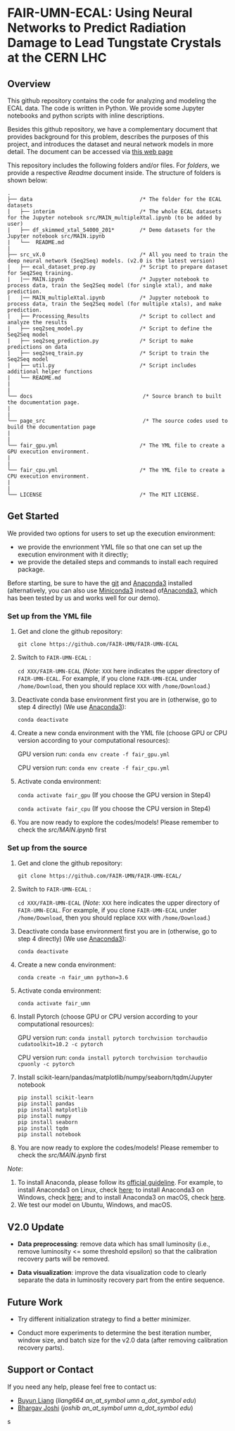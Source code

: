 # FAIR-UMN-ECAL: Using Neural Networks to Predict Radiation Damage to Lead Tungstate Crystals at the CERN LHC

## Overview

This github repository contains the code for analyzing and modeling the ECAL data. The code is written in Python. We provide some Jupyter notebooks and python scripts with inline descriptions.

Besides this github repository, we have a complementary document that provides background for this problem, describes the purposes of this project, and introduces the dataset and neural network models in more detail. The document can be accessed via [this web page](https://fair-umn.github.io/FAIR-UMN-ECAL/)

This repository includes the following folders and/or files. For *folders*, we provide a respective *Readme* document inside. The structure of folders is shown below: 

```
.
├── data                                  /* The folder for the ECAL datasets
|   ├── interim                           /* The whole ECAL datasets for the Jupyter notebook src/MAIN_multipleXtal.ipynb (to be added by user)
|   ├── df_skimmed_xtal_54000_201*        /* Demo datasets for the Jupyter notebook src/MAIN.ipynb  
|   └──  README.md 
|
├── src_vX.0                              /* All you need to train the deep neural network (Seq2Seq) models. (v2.0 is the latest version)
|   ├── ecal_dataset_prep.py              /* Script to prepare dataset for Seq2Seq training.
|   |── MAIN.ipynb                        /* Jupyter notebook to process data, train the Seq2Seq model (for single xtal), and make prediction.
|   |── MAIN_multipleXtal.ipynb           /* Jupyter notebook to process data, train the Seq2Seq model (for multiple xtals), and make prediction.  
|   ├── Processing_Results                /* Script to collect and analyze the results
|   ├── seq2seq_model.py                  /* Script to define the Seq2Seq model     
|   ├── seq2seq_prediction.py             /* Script to make predictions on data 
|   ├── seq2seq_train.py                  /* Script to train the Seq2Seq model
|   ├── util.py                           /* Script includes additional helper functions
|   └── README.md  
|
|
└── docs                                   /* Source branch to built the documentation page. 
|
|
└── page_src                               /* The source codes used to build the documentation page
|
|
└── fair_gpu.yml                          /* The YML file to create a GPU execution environment.
|
|
└── fair_cpu.yml                          /* The YML file to create a CPU execution environment.
|
|
└── LICENSE                               /* The MIT LICENSE.

```

## Get Started

We provided two options for users to set up the execution environment: 
- we provide the envrionment YML file so that one can set up the execution environment with it directly;
- we provide the detailed steps and commands to install each required package. 

Before starting, be sure to have the [git](https://git-scm.com/) and [Anaconda3](https://www.anaconda.com/products/individual) installed (alternatively, you can also use [Miniconda3](https://docs.conda.io/en/latest/miniconda.html) instead of[Anaconda3](https://www.anaconda.com/products/individual), which has been tested by us and works well for our demo).

### Set up from the YML file

1. Get and clone the github repository:

   `git clone https://github.com/FAIR-UMN/FAIR-UMN-ECAL`

2. Switch to `FAIR-UMN-ECAL` :

   `cd XXX/FAIR-UMN-ECAL`  (*Note*: `XXX` here indicates the upper directory of `FAIR-UMN-ECAL`. For example, if you clone `FAIR-UMN-ECAL` under `/home/Download`, then you should replace `XXX` with `/home/Download`.)

3. Deactivate conda base environment first you are in (otherwise, go to step 4 directly) (We use [Anaconda3](https://www.anaconda.com/products/individual-d)):

   `conda deactivate`

4. Create a new conda environment with the YML file (choose GPU or CPU version according to your computational resources):

    GPU version run: `conda env create -f fair_gpu.yml`
   
    CPU version run: `conda env create -f fair_cpu.yml`

5.  Activate conda environment:
    
    `conda activate fair_gpu` (If you choose the GPU version in Step4)
    
    `conda activate fair_cpu` (If you choose the CPU version in Step4)

6. You are now ready to explore the codes/models! Please remember to check the *src/MAIN.ipynb* first



### Set up from the source

1. Get and clone the github repository:

   `git clone https://github.com/FAIR-UMN/FAIR-UMN-ECAL/`

2. Switch to `FAIR-UMN-ECAL` :

   `cd XXX/FAIR-UMN-ECAL`  (*Note*: `XXX` here indicates the upper directory of `FAIR-UMN-ECAL`. For example, if you clone `FAIR-UMN-ECAL` under `/home/Download`, then you should replace `XXX` with `/home/Download`.)

3. Deactivate conda base environment first you are in (otherwise, go to step 4 directly) (We use [Anaconda3](https://www.anaconda.com/products/individual-d)):

   `conda deactivate`

4. Create a new conda environment:

   `conda create -n fair_umn python=3.6`

5.  Activate conda environment:
    
    `conda activate fair_umn`

6. Install Pytorch (choose GPU or CPU version according to your computational resources):

   GPU version run: `conda install pytorch torchvision torchaudio cudatoolkit=10.2 -c pytorch`
   
   CPU version run: `conda install pytorch torchvision torchaudio cpuonly -c pytorch`
   
7. Install scikit-learn/pandas/matplotlib/numpy/seaborn/tqdm/Jupyter notebook

   ```
   pip install scikit-learn
   pip install pandas
   pip install matplotlib
   pip install numpy
   pip install seaborn
   pip install tqdm
   pip install notebook
   ```
   
8. You are now ready to explore the codes/models! Please remember to check the *src/MAIN.ipynb* first

   
*Note*: 
1) To install Anaconda, please follow its [official guideline](https://docs.anaconda.com/anaconda/user-guide/getting-started/). For example, to install Anaconda3 on Linux, check [here](https://docs.anaconda.com/anaconda/install/linux/); to install Anaconda3 on Windows, check [here](https://docs.anaconda.com/anaconda/install/windows/); and to install Anaconda3 on macOS, check [here](https://docs.anaconda.com/anaconda/install/mac-os/).
3) We test our model on Ubuntu, Windows, and macOS.

## V2.0 Update

- **Data preprocessing**: remove data which has small luminosity (i.e., remove luminosity <= some threshold epsilon) so that the calibration recovery parts will be removed.

- **Data visualization**: improve the data visualization code to clearly separate the data in luminosity recovery part from the entire sequence.

## Future Work

- Try different initialization strategy to find a better minimizer.

- Conduct more experiments to determine the best iteration number, window size, and batch size for the v2.0 data (after removing calibration recovery parts).

## Support or Contact

If you need any help, please feel free to contact us:
- [Buyun Liang](https://buyunliang.org/) (*liang664 an_at_symbol umn a_dot_symbol edu*)
- [Bhargav Joshi](https://www.linkedin.com/in/bhargav-joshi-0732152b/?originalSubdomain=in) (*joshib an_at_symbol umn a_dot_symbol edu*)


s